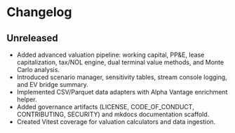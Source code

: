 ﻿# Changelog

## Unreleased

- Added advanced valuation pipeline: working capital, PP&E, lease capitalization, tax/NOL engine, dual terminal value methods, and Monte Carlo analysis.
- Introduced scenario manager, sensitivity tables, stream console logging, and EV bridge summary.
- Implemented CSV/Parquet data adapters with Alpha Vantage enrichment helper.
- Added governance artifacts (LICENSE, CODE_OF_CONDUCT, CONTRIBUTING, SECURITY) and mkdocs documentation scaffold.
- Created Vitest coverage for valuation calculators and data ingestion.
